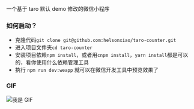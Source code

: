 一个基于 taro 默认 demo 修改的微信小程序
### 如何启动？

- 克隆代码`git clone git@github.com:helsonxiao/taro-counter.git`
- 进入项目文件夹`cd taro-counter`
- 安装项目依赖`npm install`，或者用`cnpm install`，`yarn install`都是可以的，看你使用什么依赖管理工具
- 执行 `npm run dev:weapp` 就可以在微信开发工具中预览效果了

### GIF

![我是 GIF](assets/gif.gif)

